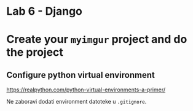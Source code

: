 # Lab 6 - Django

# Create your `myimgur` project and do the project

## Configure python virtual environment 

https://realpython.com/python-virtual-environments-a-primer/

Ne zaboravi dodati environment datoteke u ` .gitignore `.